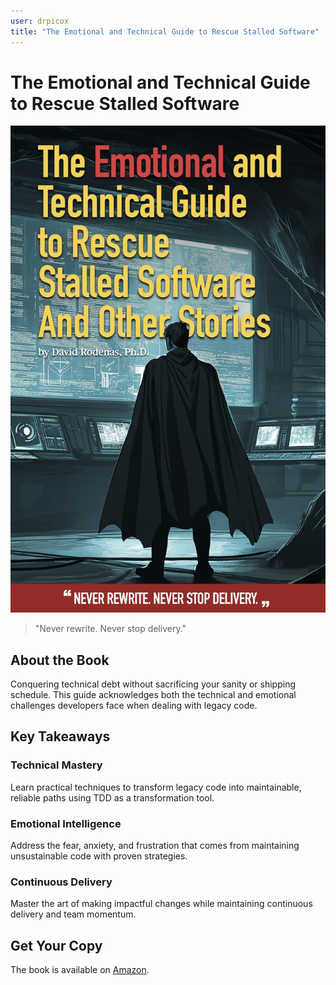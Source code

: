 ```yaml
---
user: drpicox
title: "The Emotional and Technical Guide to Rescue Stalled Software"
---
```


# The Emotional and Technical Guide to Rescue Stalled Software

![Book Cover](/book/BookGuide.jpeg)

> "Never rewrite. Never stop delivery."

## About the Book

Conquering technical debt without sacrificing your sanity or shipping schedule. This guide acknowledges both the technical and emotional challenges developers face when dealing with legacy code.

## Key Takeaways

### Technical Mastery
Learn practical techniques to transform legacy code into maintainable, reliable paths using TDD as a transformation tool.

### Emotional Intelligence
Address the fear, anxiety, and frustration that comes from maintaining unsustainable code with proven strategies.

### Continuous Delivery
Master the art of making impactful changes while maintaining continuous delivery and team momentum.

## Get Your Copy

The book is available on [Amazon](https://www.amazon.com/dp/8409652536).